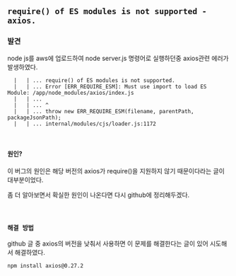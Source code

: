 ## `require() of ES modules is not supported - axios.`

### 발견

node js를 aws에 업로드하여 node server.js 명령어로 실행하던중 axios관련 에러가 발생하였다.

```
  |   | ... require() of ES modules is not supported.
  |   | ... Error [ERR_REQUIRE_ESM]: Must use import to load ES Module: /app/node_modules/axios/index.js
  |   | ... 
  |   | ... ^
  |   | ... throw new ERR_REQUIRE_ESM(filename, parentPath, packageJsonPath);
  |   | ... internal/modules/cjs/loader.js:1172
```

<br />

#### 원인?

이 버그의 원인은 해당 버전의 axios가 require()을 지원하지 않기 때문이다라는 글이 대부분이었다.

좀 더 알아보면서 확실한 원인이 나온다면 다시 github에 정리해두겠다.

<br />

### `해결 방법`

github 글 중 axios의 버전을 낮춰서 사용하면 이 문제를 해결한다는 글이 있어 시도해서 해결하였다.

```
npm install axios@0.27.2
```
